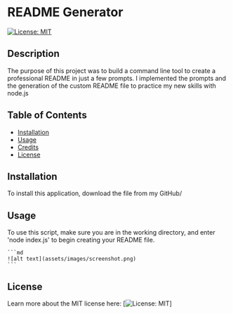 # README Generator

[![License: MIT](https://img.shields.io/badge/License-MIT-yellow.svg)](https://opensource.org/licenses/MIT)

## Description

The purpose of this project was to build a command line tool to create a professional README in just a few prompts.  I implemented the prompts and the generation of the custom README file to practice my new skills with node.js

## Table of Contents

- [Installation](#installation)
- [Usage](#usage)
- [Credits](#credits)
- [License](#license)

## Installation

To install this application, download the file from my GitHub/

## Usage

To use this script, make sure you are in the working directory, and enter 'node index.js' to begin creating your README file.

    ```md
    ![alt text](assets/images/screenshot.png)
    ```



## License
Learn more about the MIT license here: [![License: MIT](https://opensource.org/licenses/MIT)]








